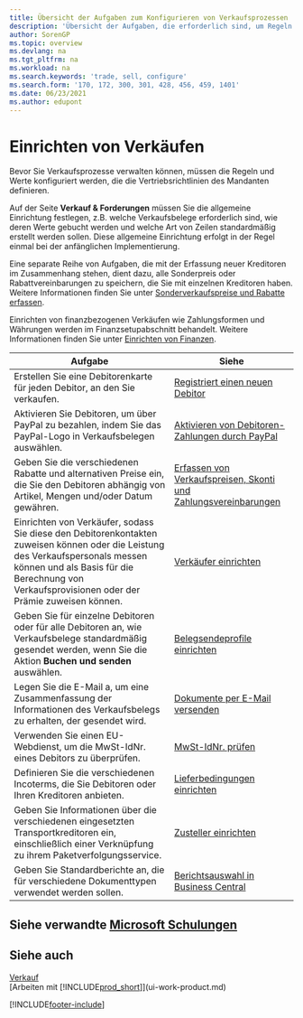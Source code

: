 ```yaml
---
title: Übersicht der Aufgaben zum Konfigurieren von Verkaufsprozessen
description: 'Übersicht der Aufgaben, die erforderlich sind, um Regeln und Werte festzulegen, die Ihre Richtlinien und Prozesse für den Vertrieb definieren, einschließlich der allgemeinen Einrichtung und der finanzbezogenen Einrichtung des Vertriebs.'
author: SorenGP
ms.topic: overview
ms.devlang: na
ms.tgt_pltfrm: na
ms.workload: na
ms.search.keywords: 'trade, sell, configure'
ms.search.form: '170, 172, 300, 301, 428, 456, 459, 1401'
ms.date: 06/23/2021
ms.author: edupont
---
```

# <a name="setting-up-sales" />Einrichten von Verkäufen
Bevor Sie Verkaufsprozesse verwalten können, müssen die Regeln und Werte konfiguriert werden, die die Vertriebsrichtlinien des Mandanten definieren.

Auf der Seite **Verkauf & Forderungen** müssen Sie die allgemeine Einrichtung festlegen, z.B. welche Verkaufsbelege erforderlich sind, wie deren Werte gebucht werden und welche Art von Zeilen standardmäßig erstellt werden sollen. Diese allgemeine Einrichtung erfolgt in der Regel einmal bei der anfänglichen Implementierung.

Eine separate Reihe von Aufgaben, die mit der Erfassung neuer Kreditoren im Zusammenhang stehen, dient dazu, alle Sonderpreis oder Rabattvereinbarungen zu speichern, die Sie mit einzelnen Kreditoren haben. Weitere Informationen finden Sie unter [Sonderverkaufspreise und Rabatte erfassen](sales-how-record-sales-price-discount-payment-agreements.md).

Einrichten von finanzbezogenen Verkäufen wie Zahlungsformen und Währungen werden im Finanzsetupabschnitt behandelt. Weitere Informationen finden Sie unter [Einrichten von Finanzen](finance-setup-finance.md).

| Aufgabe | Siehe |
| --- | --- |
| Erstellen Sie eine Debitorenkarte für jeden Debitor, an den Sie verkaufen. |[Registriert einen neuen Debitor](sales-how-register-new-customers.md) |
| Aktivieren Sie Debitoren, um über PayPal zu bezahlen, indem Sie das PayPal-Logo in Verkaufsbelegen auswählen. |[Aktivieren von Debitoren-Zahlungen durch PayPal](sales-how-enable-payment-service-extensions.md) |
| Geben Sie die verschiedenen Rabatte und alternativen Preise ein, die Sie den Debitoren abhängig von Artikel, Mengen und/oder Datum gewähren. |[Erfassen von Verkaufspreisen, Skonti und Zahlungsvereinbarungen](sales-how-record-sales-price-discount-payment-agreements.md) |
| Einrichten von Verkäufer, sodass Sie diese den Debitorenkontakten zuweisen können oder die Leistung des Verkaufspersonals messen können und als Basis für die Berechnung von Verkaufsprovisionen oder der Prämie zuweisen können. |[Verkäufer einrichten](sales-how-setup-salespeople.md) |
| Geben Sie für einzelne Debitoren oder für alle Debitoren an, wie Verkaufsbelege standardmäßig gesendet werden, wenn Sie die Aktion **Buchen und senden** auswählen. |[Belegsendeprofile einrichten](sales-how-setup-document-send-profiles.md) |
| Legen Sie die E-Mail a, um eine Zusammenfassung der Informationen des Verkaufsbelegs zu erhalten, der gesendet wird. |[Dokumente per E-Mail versenden](ui-how-send-documents-email.md) |
|Verwenden Sie einen EU-Webdienst, um die MwSt-IdNr. eines Debitors zu überprüfen.|[MwSt-IdNr. prüfen](finance-setup-vat.md)|
|Definieren Sie die verschiedenen Incoterms, die Sie Debitoren oder Ihren Kreditoren anbieten.|[Lieferbedingungen einrichten](sales-how-set-up-shipment-methods.md)|
|Geben Sie Informationen über die verschiedenen eingesetzten Transportkreditoren ein, einschließlich einer Verknüpfung zu ihrem Paketverfolgungsservice.|[Zusteller einrichten](sales-how-to-set-up-shipping-agents.md)|
|Geben Sie Standardberichte an, die für verschiedene Dokumenttypen verwendet werden sollen.|[Berichtsauswahl in Business Central](across-report-selections.md)|

## <a name="see-related-microsoft-trainingtrainingpathstrade-get-started-dynamics-365-business-central" />Siehe verwandte [Microsoft Schulungen](/training/paths/trade-get-started-dynamics-365-business-central/)

## <a name="see-also" />Siehe auch
[Verkauf](sales-manage-sales.md)  
[Arbeiten mit [!INCLUDE[prod_short](includes/prod_short.md)]](ui-work-product.md)


[!INCLUDE[footer-include](includes/footer-banner.md)]

